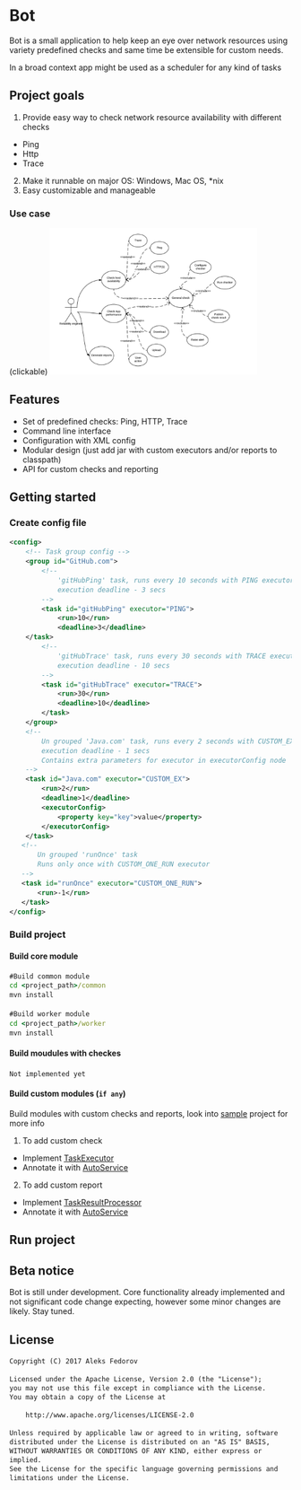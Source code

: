 # Bot

Bot is a small application to help keep an eye over network resources using variety predefined checks and same time be extensible for custom needs. 

In a broad context app might be used as a scheduler for any kind of tasks

## Project goals
1. Provide easy way to check network resource availability with different checks
  * Ping
  * Http
  * Trace
2. Make it runnable on major OS: Windows, Mac OS, *nix
3. Easy customizable and manageable

### Use case

(clickable)
<img src="https://raw.githubusercontent.com/AleksNFedorov/Bot/docs/docs/img/use_case_diagramm.png" width="370" />

## Features 

* Set of predefined checks: Ping, HTTP, Trace
* Command line interface
* Configuration with XML config
* Modular design (just add jar with custom executors and/or reports to classpath)
* API for custom checks and reporting

## Getting started

### Create config file

```xml
<config>
    <!-- Task group config -->
    <group id="GitHub.com">
        <!--
            'gitHubPing' task, runs every 10 seconds with PING executor,
            execution deadline - 3 secs
        -->
        <task id="gitHubPing" executor="PING">
            <run>10</run>
            <deadline>3</deadline>
    </task>
        <!--
            'gitHubTrace' task, runs every 30 seconds with TRACE executor,
            execution deadline - 10 secs
        -->
        <task id="gitHubTrace" executor="TRACE">
            <run>30</run>
            <deadline>10</deadline>
        </task>
    </group>
    <!--
        Un grouped 'Java.com' task, runs every 2 seconds with CUSTOM_EX executor,
        execution deadline - 1 secs
        Contains extra parameters for executor in executorConfig node
    -->
    <task id="Java.com" executor="CUSTOM_EX">
        <run>2</run>
        <deadline>1</deadline>
        <executorConfig>
            <property key="key">value</property>
        </executorConfig>
    </task>
   <!--
       Un grouped 'runOnce' task
       Runs only once with CUSTOM_ONE_RUN executor
   -->
   <task id="runOnce" executor="CUSTOM_ONE_RUN">
       <run>-1</run>
   </task>    
</config>
```

### Build project

#### Build core module

```cmd
#Build common module
cd <project_path>/common
mvn install

#Build worker module
cd <project_path>/worker
mvn install
```

#### Build moudules with checkes

`Not implemented yet`

#### Build custom modules (`if any`)

Build modules with custom checks and reports, look into [sample](https://github.com/AleksNFedorov/Bot/tree/master/sample) project for more info

1. To add custom check
 * Implement [TaskExecutor](https://github.com/AleksNFedorov/Bot/blob/master/common/src/main/java/com/bot/common/TaskExecutor.java)
 * Annotate it with [AutoService](https://github.com/google/auto/tree/master/service)
2. To add custom report
 * Implement [TaskResultProcessor](https://github.com/AleksNFedorov/Bot/blob/master/common/src/main/java/com/bot/common/TaskResultProcessor.java)
 * Annotate it with [AutoService](https://github.com/google/auto/tree/master/service)

## Run project

## Beta notice

Bot is still under development. Core functionality already implemented and not significant code change expecting, however some minor changes are likely. Stay tuned.

## License


    Copyright (C) 2017 Aleks Fedorov

    Licensed under the Apache License, Version 2.0 (the "License");
    you may not use this file except in compliance with the License.
    You may obtain a copy of the License at

        http://www.apache.org/licenses/LICENSE-2.0

    Unless required by applicable law or agreed to in writing, software
    distributed under the License is distributed on an "AS IS" BASIS,
    WITHOUT WARRANTIES OR CONDITIONS OF ANY KIND, either express or implied.
    See the License for the specific language governing permissions and
    limitations under the License.


